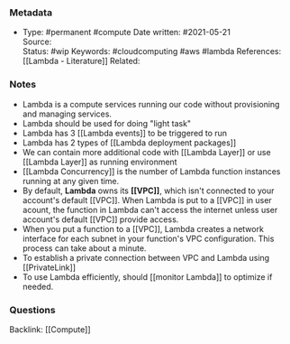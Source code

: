 ### Metadata

-  Type: #permanent #compute
    Date written: #2021-05-21  
    Source:  
    Status: #wip 
    Keywords:  #cloudcomputing #aws #lambda
	References: [[Lambda - Literature]]
	Related:
	
### Notes
- Lambda is a compute services running our code without provisioning and managing services.
- Lambda should be used for doing "light task"
- Lambda has 3 [[Lambda events]] to be triggered to run
- Lambda has 2 types of [[Lambda deployment packages]]
- We can contain more additional code with [[Lambda Layer]] or use [[Lambda Layer]] as running environment 
- [[Lambda Concurrency]] is the number of Lambda function instances running at any given time.
- By default, **Lambda** owns its **[[VPC]]**, which isn't connected to your account's default [[VPC]]. When Lambda is put to a [[VPC]] in user acount, the function in Lambda can't access the internet unless user account's default [[VPC]] provide access. 
- When you put a function to a [[VPC]], Lambda creates a network interface for each subnet in your function's VPC configuration. This process can take about a minute.
- To establish a private connection between VPC and Lambda using [[PrivateLink]]
- To use Lambda efficiently, should [[monitor Lambda]] to optimize if needed.
### Questions



Backlink: [[Compute]]